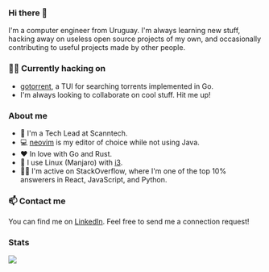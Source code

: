 ### Hi there 👋

I'm a computer engineer from Uruguay. I'm always learning new stuff, hacking away on useless open source projects of my own, and occasionally contributing to useful projects made by other people.

### 🐱‍💻 Currently hacking on

- [gotorrent](https://github.com/ismaelpadilla/gotorrent), a TUI for searching torrents implemented in Go.
- I'm always looking to collaborate on cool stuff. Hit me up!

### About me

- 🏢 I'm a Tech Lead at Scanntech.
- 💻 [neovim](https://github.com/neovim/neovim) is my editor of choice while not using Java.
- ❤ In love with Go and Rust.
- 🐧 I use Linux (Manjaro) with [i3](https://i3wm.org/).
- 💪🏻 I'm active on StackOverflow, where I'm one of the top 10% answerers in React, JavaScript, and Python.

### 📫 Contact me

You can find me on [LinkedIn](https://www.linkedin.com/in/ismaelpadilla/). Feel free to send me a connection request!

### Stats

<img src="https://github-readme-stats.vercel.app/api?username=ismaelpadilla&count_private=true&show_icons=true&theme=radical"/>


<!--
**ismaelpadilla/ismaelpadilla** is a ✨ _special_ ✨ repository because its `README.md` (this file) appears on your GitHub profile.

Here are some ideas to get you started:

- 🔭 I’m currently working on ...
- 🌱 I’m currently learning ...
- 👯 I’m looking to collaborate on ...
- 🤔 I’m looking for help with ...
- 💬 Ask me about ...
- 📫 How to reach me: ...
- 😄 Pronouns: ...
- ⚡ Fun fact: ...
-->
